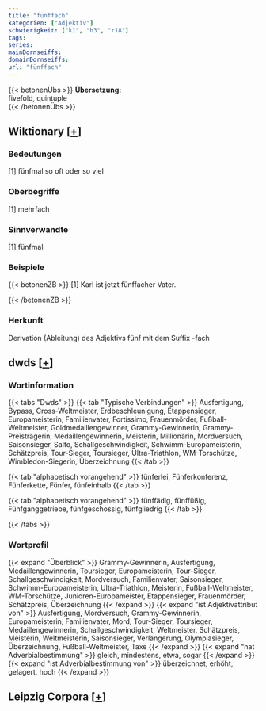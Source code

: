 ```yaml
---
title: "fünffach"
kategorien: ["Adjektiv"]
schwierigkeit: ["k1", "h3", "r18"]
tags:
series:
mainDornseiffs:
domainDornseiffs:
url: "fünffach"
---
```


{{< betonenÜbs >}}
**Übersetzung:**  
fivefold, quintuple  
{{< /betonenÜbs >}}

## Wiktionary [[+](https://de.wiktionary.org/wiki/fünffach)]

### Bedeutungen
[1] fünfmal so oft oder so viel  

### Oberbegriffe
[1] mehrfach  

### Sinnverwandte
[1] fünfmal  

### Beispiele
{{< betonenZB >}}
[1] Karl ist jetzt fünffacher Vater.  

{{< /betonenZB >}}
### Herkunft
Derivation (Ableitung) des Adjektivs fünf mit dem Suffix -fach  



## dwds [[+](https://www.dwds.de/wb/fünffach)]

### Wortinformation
{{< tabs "Dwds" >}}
{{< tab "Typische Verbindungen" >}}
Ausfertigung, Bypass, Cross-Weltmeister, Erdbeschleunigung, Etappensieger, Europameisterin, Familienvater, Fortissimo, Frauenmörder, Fußball-Weltmeister, Goldmedaillengewinner, Grammy-Gewinnerin, Grammy-Preisträgerin, Medaillengewinnerin, Meisterin, Millionärin, Mordversuch, Saisonsieger, Salto, Schallgeschwindigkeit, Schwimm-Europameisterin, Schätzpreis, Tour-Sieger, Toursieger, Ultra-Triathlon, WM-Torschütze, Wimbledon-Siegerin, Überzeichnung
{{< /tab >}}

{{< tab "alphabetisch vorangehend" >}}
fünferlei, Fünferkonferenz, Fünferkette, Fünfer, fünfeinhalb
{{< /tab >}}

{{< tab "alphabetisch vorangehend" >}}
fünffädig, fünffüßig, Fünfganggetriebe, fünfgeschossig, fünfgliedrig
{{< /tab >}}

{{< /tabs >}}

### Wortprofil
{{< expand "Überblick" >}} Grammy-Gewinnerin, Ausfertigung, Medaillengewinnerin, Toursieger, Europameisterin, Tour-Sieger, Schallgeschwindigkeit, Mordversuch, Familienvater, Saisonsieger, Schwimm-Europameisterin, Ultra-Triathlon, Meisterin, Fußball-Weltmeister, WM-Torschütze, Junioren-Europameister, Etappensieger, Frauenmörder, Schätzpreis, Überzeichnung {{< /expand >}}
{{< expand "ist Adjektivattribut von" >}} Ausfertigung, Mordversuch, Grammy-Gewinnerin, Europameisterin, Familienvater, Mord, Tour-Sieger, Toursieger, Medaillengewinnerin, Schallgeschwindigkeit, Weltmeister, Schätzpreis, Meisterin, Weltmeisterin, Saisonsieger, Verlängerung, Olympiasieger, Überzeichnung, Fußball-Weltmeister, Taxe {{< /expand >}}
{{< expand "hat Adverbialbestimmung" >}} gleich, mindestens, etwa, sogar {{< /expand >}}
{{< expand "ist Adverbialbestimmung von" >}} überzeichnet, erhöht, gelagert, hoch {{< /expand >}}

## Leipzig Corpora [[+](https://corpora.uni-leipzig.de/en/res?word=fünffach&corpusId=deu_newscrawl-public_2018)]

